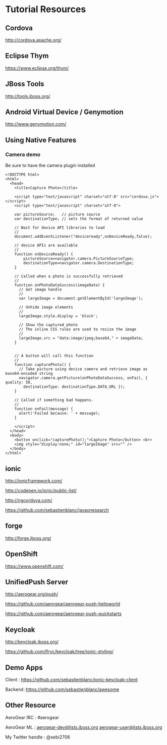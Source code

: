 Tutorial Resources
=======

## Cordova

http://cordova.apache.org/

## Eclipse Thym 

https://www.eclipse.org/thym/

## JBoss Tools

http://tools.jboss.org/

## Android Virtual Device / Genymotion

http://www.genymotion.com/

## Using Native Features 

### Camera demo 

Be sure to have the camera plugin installed

```
<!DOCTYPE html>
<html>
  <head>
    <title>Capture Photo</title>

    <script type="text/javascript" charset="utf-8" src="cordova.js"></script>
    <script type="text/javascript" charset="utf-8">

    var pictureSource;   // picture source
    var destinationType; // sets the format of returned value

    // Wait for device API libraries to load
    //
    document.addEventListener("deviceready",onDeviceReady,false);

    // device APIs are available
    //
    function onDeviceReady() {
        pictureSource=navigator.camera.PictureSourceType;
        destinationType=navigator.camera.DestinationType;
    }

    // Called when a photo is successfully retrieved
    //
    function onPhotoDataSuccess(imageData) {
      // Get image handle
      //
      var largeImage = document.getElementById('largeImage');

      // Unhide image elements
      //
      largeImage.style.display = 'block';

      // Show the captured photo
      // The inline CSS rules are used to resize the image
      //
      largeImage.src = "data:image/jpeg;base64," + imageData;
    }


    // A button will call this function
    //
    function capturePhoto() {
      // Take picture using device camera and retrieve image as base64-encoded string
      navigator.camera.getPicture(onPhotoDataSuccess, onFail, { quality: 50,
        destinationType: destinationType.DATA_URL });
    }

    // Called if something bad happens.
    //
    function onFail(message) {
      alert('Failed because: ' + message);
    }

    </script>
  </head>
  <body>
    <button onclick="capturePhoto();">Capture Photo</button> <br>
    <img style="display:none;" id="largeImage" src="" />
  </body>
</html>

```

## ionic

http://ionicframework.com/

http://codepen.io/ionic/public-list/

http://ngcordova.com/

https://github.com/sebastienblanc/javaonesearch

## forge

http://forge.jboss.org/

## OpenShift

https://www.openshift.com/


## UnifiedPush Server

http://aerogear.org/push/

https://github.com/aerogear/aerogear-push-helloworld

https://github.com/aerogear/aerogear-push-quickstarts

## Keycloak

http://keycloak.jboss.org/

https://github.com/lfryc/keycloak/tree/ionic-styling/

## Demo Apps

Client : https://github.com/sebastienblanc/ionic-keycloak-client

Backend :https://github.com/sebastienblanc/awesome 

## Other Resource 

AeroGear IRC : #aerogear

AeroGear ML : aerogear-dev@lists.jboss.org aerogear-user@lists.jboss.org

My Twitter handle : @sebi2706





